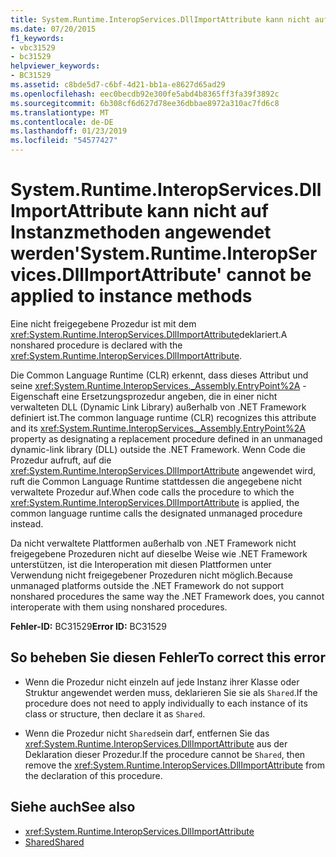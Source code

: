 ```yaml
---
title: System.Runtime.InteropServices.DllImportAttribute kann nicht auf Instanzmethoden angewendet werden
ms.date: 07/20/2015
f1_keywords:
- vbc31529
- bc31529
helpviewer_keywords:
- BC31529
ms.assetid: c8bde5d7-c6bf-4d21-bb1a-e8627d65ad29
ms.openlocfilehash: eec0becdb92e300fe5abd4b8365ff3fa39f3892c
ms.sourcegitcommit: 6b308cf6d627d78ee36dbbae8972a310ac7fd6c8
ms.translationtype: MT
ms.contentlocale: de-DE
ms.lasthandoff: 01/23/2019
ms.locfileid: "54577427"
---
```

# <a name="systemruntimeinteropservicesdllimportattribute-cannot-be-applied-to-instance-methods"></a><span data-ttu-id="1a84f-102">System.Runtime.InteropServices.DllImportAttribute kann nicht auf Instanzmethoden angewendet werden</span><span class="sxs-lookup"><span data-stu-id="1a84f-102">'System.Runtime.InteropServices.DllImportAttribute' cannot be applied to instance methods</span></span>
<span data-ttu-id="1a84f-103">Eine nicht freigegebene Prozedur ist mit dem <xref:System.Runtime.InteropServices.DllImportAttribute>deklariert.</span><span class="sxs-lookup"><span data-stu-id="1a84f-103">A nonshared procedure is declared with the <xref:System.Runtime.InteropServices.DllImportAttribute>.</span></span>  
  
 <span data-ttu-id="1a84f-104">Die Common Language Runtime (CLR) erkennt, dass dieses Attribut und seine <xref:System.Runtime.InteropServices._Assembly.EntryPoint%2A> -Eigenschaft eine Ersetzungsprozedur angeben, die in einer nicht verwalteten DLL (Dynamic Link Library) außerhalb von .NET Framework definiert ist.</span><span class="sxs-lookup"><span data-stu-id="1a84f-104">The common language runtime (CLR) recognizes this attribute and its <xref:System.Runtime.InteropServices._Assembly.EntryPoint%2A> property as designating a replacement procedure defined in an unmanaged dynamic-link library (DLL) outside the .NET Framework.</span></span> <span data-ttu-id="1a84f-105">Wenn Code die Prozedur aufruft, auf die <xref:System.Runtime.InteropServices.DllImportAttribute> angewendet wird, ruft die Common Language Runtime stattdessen die angegebene nicht verwaltete Prozedur auf.</span><span class="sxs-lookup"><span data-stu-id="1a84f-105">When code calls the procedure to which the <xref:System.Runtime.InteropServices.DllImportAttribute> is applied, the common language runtime calls the designated unmanaged procedure instead.</span></span>  
  
 <span data-ttu-id="1a84f-106">Da nicht verwaltete Plattformen außerhalb von .NET Framework nicht freigegebene Prozeduren nicht auf dieselbe Weise wie .NET Framework unterstützen, ist die Interoperation mit diesen Plattformen unter Verwendung nicht freigegebener Prozeduren nicht möglich.</span><span class="sxs-lookup"><span data-stu-id="1a84f-106">Because unmanaged platforms outside the .NET Framework do not support nonshared procedures the same way the .NET Framework does, you cannot interoperate with them using nonshared procedures.</span></span>  
  
 <span data-ttu-id="1a84f-107">**Fehler-ID:** BC31529</span><span class="sxs-lookup"><span data-stu-id="1a84f-107">**Error ID:** BC31529</span></span>  
  
## <a name="to-correct-this-error"></a><span data-ttu-id="1a84f-108">So beheben Sie diesen Fehler</span><span class="sxs-lookup"><span data-stu-id="1a84f-108">To correct this error</span></span>  
  
-   <span data-ttu-id="1a84f-109">Wenn die Prozedur nicht einzeln auf jede Instanz ihrer Klasse oder Struktur angewendet werden muss, deklarieren Sie sie als `Shared`.</span><span class="sxs-lookup"><span data-stu-id="1a84f-109">If the procedure does not need to apply individually to each instance of its class or structure, then declare it as `Shared`.</span></span>  
  
-   <span data-ttu-id="1a84f-110">Wenn die Prozedur nicht `Shared`sein darf, entfernen Sie das <xref:System.Runtime.InteropServices.DllImportAttribute> aus der Deklaration dieser Prozedur.</span><span class="sxs-lookup"><span data-stu-id="1a84f-110">If the procedure cannot be `Shared`, then remove the <xref:System.Runtime.InteropServices.DllImportAttribute> from the declaration of this procedure.</span></span>  
  
## <a name="see-also"></a><span data-ttu-id="1a84f-111">Siehe auch</span><span class="sxs-lookup"><span data-stu-id="1a84f-111">See also</span></span>
- <xref:System.Runtime.InteropServices.DllImportAttribute>
- [<span data-ttu-id="1a84f-112">Shared</span><span class="sxs-lookup"><span data-stu-id="1a84f-112">Shared</span></span>](../../visual-basic/language-reference/modifiers/shared.md)
